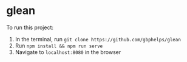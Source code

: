 # glean

To run this project:

1) In the terminal, run `git clone https://github.com/gbphelps/glean`
2) Run `npm install && npm run serve`
3) Navigate to `localhost:8080` in the browser
